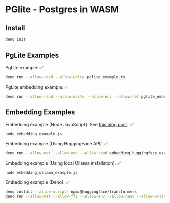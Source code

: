 # PGlite - Postgres in WASM

## Install

```bash
deno init
```

## PgLite Examples

PgLite example: ✅

```bash
deno run --allow-read --allow-write pglite_example.ts
```

PgLite embedding example: ✅

```bash
deno run --allow-read --allow-write --allow-env --allow-net pglite_embed_example.ts
```

## Embedding Examples

Embedding example (Node JavaScript). See [this blog post](https://www.datastax.com/blog/how-to-create-vector-embeddings-in-node-js).  ✅

```bash
node embedding_example.js
```

Embedding example (Using HuggingFace API). ✅

```bash
deno run --allow-net --allow-env --allow-read embedding_huggingface_example.ts
```

Embedding example (Using local Ollama installation). ✅

```bash
node embedding_ollama_example.js
```

Embedding example (Deno). ✅

```bash
deno install --allow-scripts npm:@huggingface/transformers
deno run --allow-net --allow-ffi --allow-env --allow-read --allow-write embedding_example.ts
```
